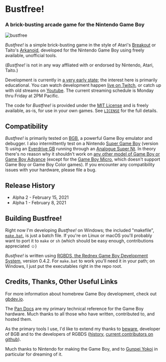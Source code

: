 # Bustfree!
### A brick-busting arcade game for the Nintendo Game Boy

![bustfree](https://user-images.githubusercontent.com/246294/108000363-94fc2300-6f9e-11eb-99fd-99c7198e9a40.png)


*Bustfree!* is a simple brick-busting game in the style of Atari's [Breakout](https://en.wikipedia.org/wiki/Breakout_(video_game)) or Taito's [Arkanoid](https://en.wikipedia.org/wiki/Arkanoid),
developed for the Nintendo Game Boy using freely available, unofficial tools.

(*Bustfree!* is not in any way affliated with or endorsed by Nintendo, Atari, Taito.)

Development is currently in [a very early state](https://github.com/adamsmasher/bustfree/blob/main/TODO); the interest here is primarily educational. You can watch development happen [live on Twitch](https://twitch.tv/EndOfCinema), or catch up with old streams on [Youtube](https://www.youtube.com/channel/UCYDFgp6XHM-4Xatefz7Iirg).
The current streaming schedule is Monday thru Friday at 2PM Pacific.

The code for *Bustfree!* is provided under the [MIT License](https://en.wikipedia.org/wiki/MIT_License) and is freely available, as-is, for use in your own games.
See [`LICENSE`](https://github.com/adamsmasher/bustfree/blob/main/LICENSE) for the full details.

## Compatibility

*Bustfree!* is primarily tested on [BGB](https://bgb.bircd.org/), a powerful Game Boy emulator and debugger.
I also intermittently test on a Nintendo [Super Game Boy](https://en.wikipedia.org/wiki/Super_Game_Boy) (version 1) using an [Everdrive GB](https://krikzz.com/store/) running through an [Analogue Super Nt](https://www.analogue.co/super-nt).
In theory there's no reason why it shouldn't work on [any other model of Game Boy or Game Boy Advance](https://en.wikipedia.org/wiki/Game_Boy_family) (except for the [Game Boy Micro](https://en.wikipedia.org/wiki/Game_Boy_Micro), which doesn't support Game Boy or Game Boy Color games).
If you encounter any compatibility issues with your hardware, please file a bug.

## Release History

* Alpha 2 - February 15, 2021
* Alpha 1 - February 8, 2021

## Building Bustfree!

Right now I'm developing *Bustfree!* on Windows; the included "makefile", [`make.bat`](https://github.com/adamsmasher/bustfree/blob/main/make.bat), is just a batch file. If you're on Linux or macOS
you'll probably want to port it to `make` or `sh` (which should be easy enough, contributions appreciated ☺️)

*Bustfree!* is written using [RGBDS, the Rednex Game Boy Development System](https://rgbds.gbdev.io), version 0.4.2.
For `make.bat` to work you'll need it in your path; on Windows, I just put the executables right in the repo root.

## Credits, Thanks, Other Useful Links

For more information about homebrew Game Boy development, check out [gbdev.io](https://gbdev.io/).

The [Pan Docs](https://gbdev.io/pandocs/) are my primary technical reference for the Game Boy hardware. Much thanks to all those who have written, contributed to, and hosted them.

As the primary tools I use, I'd like to extend my thanks to [beware](https://www.bircd.org/), developer of BGB and to the developers of RGBDS ([history](https://rgbds.gbdev.io/docs/v0.4.2/rgbds.7), [current contributors on github](https://github.com/gbdev/rgbds/graphs/contributors)).

Much thanks to Nintendo for making the Game Boy, and to [Gunpei Yokoi](https://en.wikipedia.org/wiki/Gunpei_Yokoi) in particular for dreaming of it.
